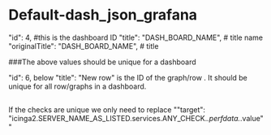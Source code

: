 # Default-dash_json_grafana
  "id": 4, #this is the dashboard ID
   "title": "DASH_BOARD_NAME", # title name
   "originalTitle": "DASH_BOARD_NAME", # title
   
   ###The above values should be unique for a dashboard
   
   "id": 6, below    "title": "New row" is the ID of the graph/row . It should be unique for all row/graphs in a dashboard.
   
   ##
   
   If the checks are unique we only need to replace ""target": "icinga2.SERVER_NAME_AS_LISTED.services.ANY_CHECK.*.perfdata.*.value""
   
   
